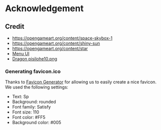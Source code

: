 # Acknowledgement

## Credit

- <https://opengameart.org/content/space-skybox-1>
- <https://opengameart.org/content/shiny-sun>
- <https://opengameart.org/content/star>
- [Menu UI](https://cga-creative-game-assets.itch.io/gold-2d-mobile-ui-for-casual-game)
- [Dragon pisilohe10.png](https://opengameart.org/content/dragons)

### Generating favicon.ico

Thanks to [Favicon Generator](https://favicon.io/favicon-generator/) for allowing us to easily create a nice favicon.
We used the following settings:

- Text: Sp
- Background: rounded
- Font family: Satisfy
- Font size: 110
- Font color: #FF5
- Background color: #005
